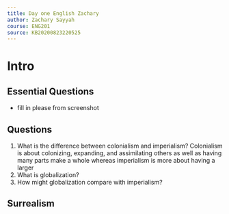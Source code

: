 ```yaml
---
title: Day one English Zachary
author: Zachary Sayyah
course: ENG201
source: KB20200823220525
---
```

# Intro
## Essential Questions
 - fill in please from screenshot

## Questions
1. What is the difference between colonialism and imperialism?
Colonialism is about colonizing, expanding, and assimilating others as well as having many parts make a whole whereas imperialism is more about having a larger 
3. What is globalization?
4. How might globalization compare with imperialism?

## Surrealism
